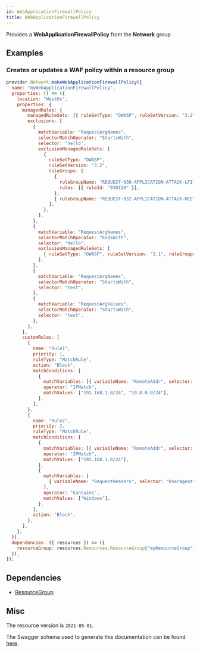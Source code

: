 ```yaml
---
id: WebApplicationFirewallPolicy
title: WebApplicationFirewallPolicy
---
```

Provides a **WebApplicationFirewallPolicy** from the **Network** group
## Examples
### Creates or updates a WAF policy within a resource group
```js
provider.Network.makeWebApplicationFirewallPolicy({
  name: "myWebApplicationFirewallPolicy",
  properties: () => ({
    location: "WestUs",
    properties: {
      managedRules: {
        managedRuleSets: [{ ruleSetType: "OWASP", ruleSetVersion: "3.2" }],
        exclusions: [
          {
            matchVariable: "RequestArgNames",
            selectorMatchOperator: "StartsWith",
            selector: "hello",
            exclusionManagedRuleSets: [
              {
                ruleSetType: "OWASP",
                ruleSetVersion: "3.2",
                ruleGroups: [
                  {
                    ruleGroupName: "REQUEST-930-APPLICATION-ATTACK-LFI",
                    rules: [{ ruleId: "930120" }],
                  },
                  { ruleGroupName: "REQUEST-932-APPLICATION-ATTACK-RCE" },
                ],
              },
            ],
          },
          {
            matchVariable: "RequestArgNames",
            selectorMatchOperator: "EndsWith",
            selector: "hello",
            exclusionManagedRuleSets: [
              { ruleSetType: "OWASP", ruleSetVersion: "3.1", ruleGroups: [] },
            ],
          },
          {
            matchVariable: "RequestArgNames",
            selectorMatchOperator: "StartsWith",
            selector: "test",
          },
          {
            matchVariable: "RequestArgValues",
            selectorMatchOperator: "StartsWith",
            selector: "test",
          },
        ],
      },
      customRules: [
        {
          name: "Rule1",
          priority: 1,
          ruleType: "MatchRule",
          action: "Block",
          matchConditions: [
            {
              matchVariables: [{ variableName: "RemoteAddr", selector: null }],
              operator: "IPMatch",
              matchValues: ["192.168.1.0/24", "10.0.0.0/24"],
            },
          ],
        },
        {
          name: "Rule2",
          priority: 2,
          ruleType: "MatchRule",
          matchConditions: [
            {
              matchVariables: [{ variableName: "RemoteAddr", selector: null }],
              operator: "IPMatch",
              matchValues: ["192.168.1.0/24"],
            },
            {
              matchVariables: [
                { variableName: "RequestHeaders", selector: "UserAgent" },
              ],
              operator: "Contains",
              matchValues: ["Windows"],
            },
          ],
          action: "Block",
        },
      ],
    },
  }),
  dependencies: ({ resources }) => ({
    resourceGroup: resources.Resources.ResourceGroup["myResourceGroup"],
  }),
});

```
## Dependencies
- [ResourceGroup](../Resources/ResourceGroup.md)
## Misc
The resource version is `2021-05-01`.

The Swagger schema used to generate this documentation can be found [here](https://github.com/Azure/azure-rest-api-specs/tree/main/specification/network/resource-manager/Microsoft.Network/stable/2021-05-01/webapplicationfirewall.json).
